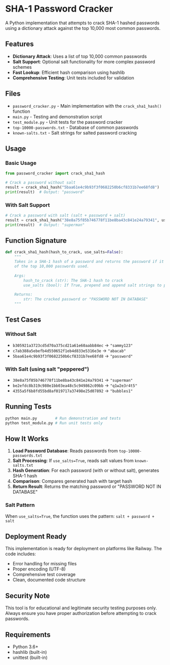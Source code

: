 # SHA-1 Password Cracker

A Python implementation that attempts to crack SHA-1 hashed passwords using a dictionary attack against the top 10,000 most common passwords.

## Features

- **Dictionary Attack**: Uses a list of top 10,000 common passwords
- **Salt Support**: Optional salt functionality for more complex password schemes
- **Fast Lookup**: Efficient hash comparison using hashlib
- **Comprehensive Testing**: Unit tests included for validation

## Files

- `password_cracker.py` - Main implementation with the `crack_sha1_hash()` function
- `main.py` - Testing and demonstration script
- `test_module.py` - Unit tests for the password cracker
- `top-10000-passwords.txt` - Database of common passwords
- `known-salts.txt` - Salt strings for salted password cracking

## Usage

### Basic Usage

```python
from password_cracker import crack_sha1_hash

# Crack a password without salt
result = crack_sha1_hash("5baa61e4c9b93f3f0682250b6cf8331b7ee68fd8")
print(result)  # Output: "password"
```

### With Salt Support

```python
# Crack a password with salt (salt + password + salt)
result = crack_sha1_hash("38e8a75f85b746778f11be8ba43c841e24a79341", use_salts=True)
print(result)  # Output: "superman"
```

## Function Signature

```python
def crack_sha1_hash(hash_to_crack, use_salts=False):
    """
    Takes in a SHA-1 hash of a password and returns the password if it is one 
    of the top 10,000 passwords used.
    
    Args:
        hash_to_crack (str): The SHA-1 hash to crack
        use_salts (bool): If True, prepend and append salt strings to passwords
    
    Returns:
        str: The cracked password or "PASSWORD NOT IN DATABASE"
    """
```

## Test Cases

### Without Salt
- `b305921a3723cd5d70a375cd21a61e60aabb84ec` → `"sammy123"`
- `c7ab388a5ebefb4d550652f1eb4d833e5316e3e` → `"abacab"`
- `5baa61e4c9b93f3f0682250b6cf8331b7ee68fd8` → `"password"`

### With Salt (using salt "peppered")
- `38e8a75f85b746778f11be8ba43c841e24a79341` → `"superman"`
- `be2efdc8b319c980e1bb03ea48c5c949862c09bb` → `"q1w2e3r4t5"`
- `4355a5f6b8fd55bd8af019717a37498e25d07892` → `"bubbles1"`

## Running Tests

```bash
python main.py        # Run demonstration and tests
python test_module.py # Run unit tests only
```

## How It Works

1. **Load Password Database**: Reads passwords from `top-10000-passwords.txt`
2. **Salt Processing**: If `use_salts=True`, reads salt values from `known-salts.txt`
3. **Hash Generation**: For each password (with or without salt), generates SHA-1 hash
4. **Comparison**: Compares generated hash with target hash
5. **Return Result**: Returns the matching password or "PASSWORD NOT IN DATABASE"

### Salt Pattern

When `use_salts=True`, the function uses the pattern: `salt + password + salt`

## Deployment Ready

This implementation is ready for deployment on platforms like Railway. The code includes:
- Error handling for missing files
- Proper encoding (UTF-8)
- Comprehensive test coverage
- Clean, documented code structure

## Security Note

This tool is for educational and legitimate security testing purposes only. Always ensure you have proper authorization before attempting to crack passwords.

## Requirements

- Python 3.6+
- hashlib (built-in)
- unittest (built-in)